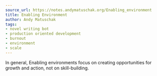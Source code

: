 ```yaml
---
source_url: https://notes.andymatuschak.org/Enabling_environment
title: Enabling Environment
author: Andy Matuschak
tags:
- novel writing bot
- production oriented development
- burnout
- environment
- scale
---
```


In general, Enabling environments focus on creating opportunities for growth and action, not on skill-building.
